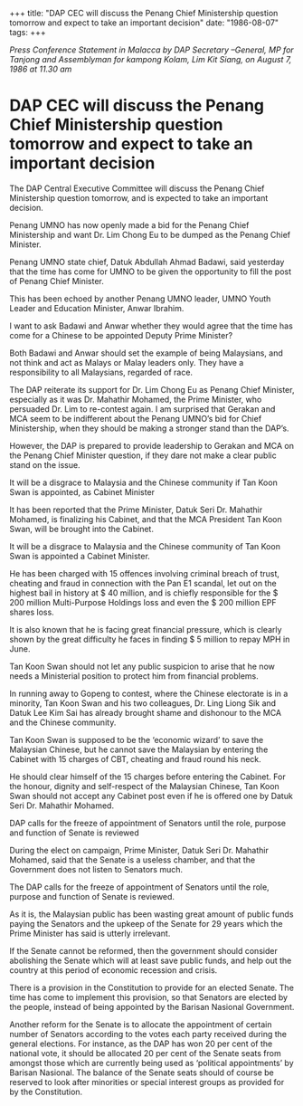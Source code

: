+++ 
title: "DAP CEC will discuss the Penang Chief Ministership question tomorrow and expect to take an important decision"
date: "1986-08-07"
tags:
+++

_Press Conference Statement in Malacca by DAP Secretary –General, MP for Tanjong and Assemblyman for kampong Kolam, Lim Kit Siang, on August 7, 1986 at 11.30 am_

# DAP CEC will discuss the Penang Chief Ministership question tomorrow and expect to take an important decision

The DAP Central Executive Committee will discuss the Penang Chief Ministership question tomorrow, and is expected to take an important decision.</u>

Penang UMNO has now openly made a bid for the Penang Chief Ministership and want Dr. Lim Chong Eu to be dumped as the Penang Chief Minister.

Penang UMNO state chief, Datuk Abdullah Ahmad Badawi, said yesterday that the time has come for UMNO to be given the opportunity to fill the post of Penang Chief Minister.

This has been echoed by another Penang UMNO leader, UMNO Youth Leader and Education Minister, Anwar Ibrahim.

I want to ask Badawi and Anwar whether they would agree that the time has come for a Chinese to be appointed Deputy Prime Minister?

Both Badawi and Anwar should set the example of being Malaysians, and not think and act as Malays or Malay leaders only. They have a responsibility to all Malaysians, regarded of race.

The DAP reiterate its support for Dr. Lim Chong Eu as Penang Chief Minister, especially as it was Dr. Mahathir Mohamed, the Prime Minister, who persuaded Dr. Lim to re-contest again. I am surprised that Gerakan and MCA seem to be indifferent about the Penang UMNO’s bid for Chief Ministership, when they should be making a stronger stand than the DAP’s.

However, the DAP is prepared to provide leadership to Gerakan and MCA on the Penang Chief Minister question, if they dare not make a clear public stand on the issue.

It will be a disgrace to Malaysia and the Chinese community if Tan Koon Swan is appointed, as Cabinet Minister
	  

It has been reported that the Prime Minister, Datuk Seri Dr. Mahathir Mohamed, is finalizing his Cabinet, and that the MCA President Tan Koon Swan, will be brought into the Cabinet.

It will be a disgrace to Malaysia and the Chinese community of Tan Koon Swan is appointed a Cabinet Minister.

He has been charged with 15 offences involving criminal breach of trust, cheating and fraud in connection with the Pan E1 scandal, let out on the highest bail in history at $ 40 million, and is chiefly responsible for the $ 200 million Multi-Purpose Holdings loss and even the $ 200 million EPF shares loss.

It is also known that he is facing great financial pressure, which is clearly shown by the great difficulty he faces in finding $ 5 million to repay MPH in June.

Tan Koon Swan should not let any public suspicion to arise that he now needs a Ministerial position to protect him from financial problems.

In running away to Gopeng to contest, where the Chinese electorate is in a minority, Tan Koon Swan and his two colleagues, Dr. Ling Liong Sik and Datuk Lee Kim Sai has already brought shame and dishonour to the MCA and the Chinese community.

Tan Koon Swan is supposed to be the ‘economic wizard’ to save the Malaysian Chinese, but he cannot save the Malaysian by entering the Cabinet with 15 charges of CBT, cheating and fraud round his neck.

He should clear himself of the 15 charges before entering the Cabinet. For the honour, dignity and self-respect of the Malaysian Chinese, Tan Koon Swan should not accept any Cabinet post even if he is offered one by Datuk Seri Dr. Mahathir Mohamed.

DAP calls for the freeze of appointment of Senators until the role, purpose and function of Senate is reviewed																				  

During the elect on campaign, Prime Minister, Datuk Seri Dr. Mahathir Mohamed, said that the Senate is a useless chamber, and that the Government does not listen to Senators much.

The DAP calls for the freeze of appointment of Senators until the role, purpose and function of Senate is reviewed.

As it is, the Malaysian public has been wasting great amount of public funds paying the Senators and the upkeep of the Senate for 29 years which the Prime Minister has said is utterly irrelevant.

If the Senate cannot be reformed, then the government should consider abolishing the Senate which will at least save public funds, and help out the country at this period of economic recession and crisis.

There is a provision in the Constitution to provide for an elected Senate. The time has come to implement this provision, so that Senators are elected by the people, instead of being appointed by the Barisan Nasional Government.

Another reform for the Senate is to allocate the appointment of certain number of Senators according to the votes each party received during the general elections. For instance, as the DAP has won 20 per cent of the national vote, it should be allocated 20 per cent of the Senate seats from amongst those which are currently being used as ‘political appointments’ by Barisan Nasional. The balance of the Senate seats should of course be reserved to look after minorities or special interest groups as provided for by the Constitution. 
 
